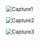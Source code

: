 ![Capture1](https://github.com/YashRag/space-x/assets/87696064/4ef54a26-d4c3-45a6-be9d-d8153215f3e2)

![Capture2](https://github.com/YashRag/space-x/assets/87696064/964cc3e4-1426-459f-b8a6-e2fc8778f5de)


![Capture3](https://github.com/YashRag/space-x/assets/87696064/a37269e5-426c-4b58-8009-753a0f25c46f)
